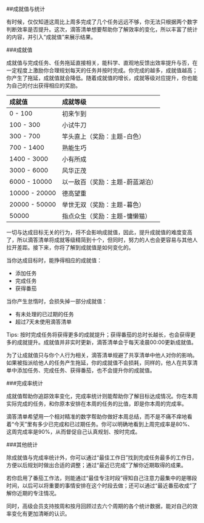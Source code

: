 ##成就值与统计

有时候，仅仅知道这周比上周多完成了几个任务远远不够，你无法只根据两个数字判断效率是否提升。这次，滴答清单想要帮助你了解效率的变化，所以丰富了统计的内容，并引入“成就值”来展示结果。

###成就值

成就值与完成任务、任务拖延直接相关，能科学、直观地反馈出效率提升与否，在一定程度上激励你合理规划每天的任务并按时完成。你完成的越多，成就值越高；你产生了拖延，成就值就会降低。随着成就值的增长，成就等级对应提升，你也能为自己的付出获得相应的奖励。

| 成就值 | 成就等级 |
| :--- | :--- |
| 0 - 100 | 初来乍到 |
| 100 - 300 | 小试牛刀 |
| 300 - 700 | 竿头直上（奖励：主题-白色）|
| 700 - 1400 | 熟能生巧 |
| 1400 - 3000 | 小有所成 |
| 3000 - 6000 | 风华正茂 |
| 6000 - 10000 | 以一敌百（奖励：主题-蔚蓝湖泊）|
| 10000 - 20000 | 德高望重 |
| 20000 - 50000 | 举世无双（奖励：主题-暮色）|
| 50000 | 指点众生（奖励：主题-慵懒猫）|

一切与达成目标无关的行为，将不会影响成就值，因此，提升成就值的难度变高了，所以滴答清单将成就等级精简到十个，但同时，努力的人也会更容易与其他人拉开差距。接下来，你将了解到成就值是如何变化的。

当你达成目标时，能挣得相应的成就值：
* 添加任务
* 完成任务
* 获得番茄

当你产生怠惰时，会损失掉一部分成就值：
* 有未处理的已过期的任务
* 超过7天未使用滴答清单

Tips: 按时完成任务将获得更多的成就提升；获得番茄的总时长越长，也会获得更多的成就提升。成就值并非实时更新，滴答清单会于每天凌晨00:00更新成就值。

为了让成就值只与你个人行为相关，滴答清单规避了共享清单中他人对你的影响。如果被指派给他人的任务产生拖延，你的成就值不会损耗，同样的，他人在共享清单中添加任务、完成任务、获得番茄，也不会提升你的成就值。

###完成率统计

成就值帮助你追踪效率变化，完成率统计则能帮助你了解目标达成情况。你在本周实际完成的任务，和你原本安排在本周的任务的比值，即是你本周的完成率。

滴答清单希望用一个相对精准的数字帮助你做好本周总结，而不是不痛不痒地看着“今天”里有多少已完成和已过期任务。你可以明确地看到上周完成率是80%、这周完成率是90%，从而督促自己认真规划、按时完成。

###其他统计

除成就值与完成率统计外，你可以通过“最佳工作日”找到完成任务最多的工作日，方便以后规划时做出合适的调整；通过“最近已完成”了解你近期取得的成果。

若你启用了番茄工作法，则能通过“最佳专注时段”得知自己注意力最集中的是哪段时间，以后可以将重要的事情安排在这个时段去做；还可以通过“最近番茄收成”了解你近期的专注情况。

同时，高级会员支持按周和按月回顾过去六个周期的各个统计数据，能对自己的效率变化有更加清晰的认识。



